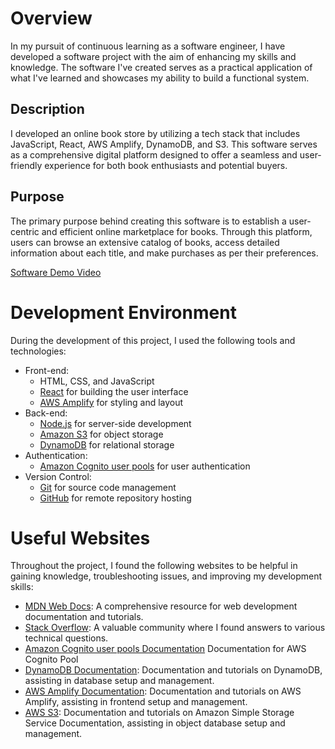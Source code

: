 # Overview

In my pursuit of continuous learning as a software engineer, I have developed a software project with the aim of enhancing my skills and knowledge. The software I've created serves as a practical application of what I've learned and showcases my ability to build a functional system.

## Description

I developed an online book store by utilizing a tech stack that includes JavaScript, React, AWS Amplify, DynamoDB, and S3. This software serves as a comprehensive digital platform designed to offer a seamless and user-friendly experience for both book enthusiasts and potential buyers.

## Purpose

The primary purpose behind creating this software is to establish a user-centric and efficient online marketplace for books. Through this platform, users can browse an extensive catalog of books, access detailed information about each title, and make purchases as per their preferences.

[Software Demo Video](https://youtu.be/zmQgXKHEUbI)

# Development Environment

During the development of this project, I used the following tools and technologies:

- Front-end:
  - HTML, CSS, and JavaScript
  - [React](https://reactjs.org) for building the user interface
  - [AWS Amplify](https://aws.amazon.com/amplify/?trk=66d9071f-eec2-471d-9fc0-c374dbda114d&sc_channel=ps&ef_id=CjwKCAjw-KipBhBtEiwAWjgwrNSJe-7Rj_Kg5-4I1S6F0KLUUX50YWUElmeBu0hZU071Dk37bE7hmBoCV0sQAvD_BwE:G:s&s_kwcid=AL!4422!3!646025317188!e!!g!!aws%20amplify!19610918335!148058249160) for styling and layout
- Back-end:
  - [Node.js](https://nodejs.org) for server-side development
  - [Amazon S3](https://aws.amazon.com/pm/serv-s3/?trk=fecf68c9-3874-4ae2-a7ed-72b6d19c8034&sc_channel=ps&ef_id=CjwKCAjw-KipBhBtEiwAWjgwrI7clH1M5JXGpF_a-unGP1w8cuNrynKj_n-C7YHL_o44XOCbEsaOJxoCppIQAvD_BwE:G:s&s_kwcid=AL!4422!3!536455709177!e!!g!!amazon%20s3%20cloud%20backup!11204620052!112938566634) for object storage
  - [DynamoDB](https://aws.amazon.com/dynamodb/) for relational storage
- Authentication:
  - [Amazon Cognito user pools](https://docs.aws.amazon.com/cognito/latest/developerguide/cognito-user-identity-pools.html) for user authentication
- Version Control:
  - [Git](https://git-scm.com) for source code management
  - [GitHub](https://github.com) for remote repository hosting

# Useful Websites

Throughout the project, I found the following websites to be helpful in gaining knowledge, troubleshooting issues, and improving my development skills:

- [MDN Web Docs](https://developer.mozilla.org): A comprehensive resource for web development documentation and tutorials.
- [Stack Overflow](https://stackoverflow.com): A valuable community where I found answers to various technical questions.
- [Amazon Cognito user pools Documentation](https://docs.aws.amazon.com/cognito/latest/developerguide/cognito-user-identity-pools.html) Documentation for AWS Cognito Pool
- [DynamoDB Documentation](https://docs.aws.amazon.com/amazondynamodb/latest/developerguide/Introduction.html): Documentation and tutorials on DynamoDB, assisting in database setup and management.
- [AWS Amplify Documentation](https://docs.aws.amazon.com/amplify/): Documentation and tutorials on AWS Amplify, assisting in frontend setup and management.
- [AWS S3](https://docs.aws.amazon.com/s3/): Documentation and tutorials on Amazon Simple Storage Service Documentation, assisting in object database setup and management.






